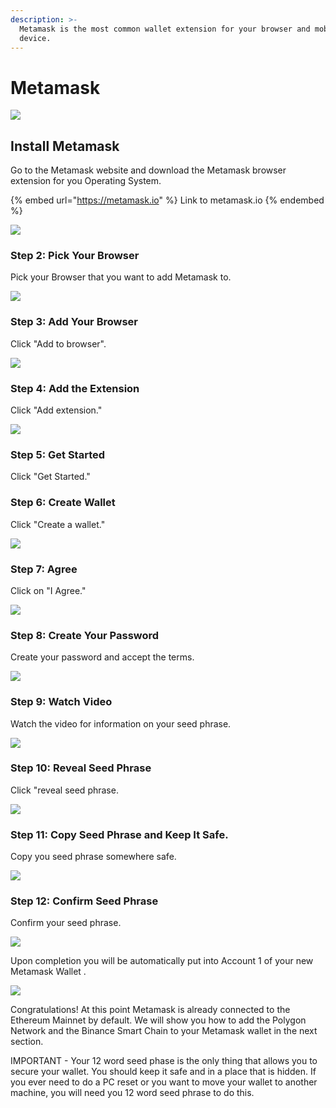 ```yaml
---
description: >-
  Metamask is the most common wallet extension for your browser and mobile
  device.
---
```


# Metamask

![](../../.gitbook/assets/400px-Metamask.png)

## Install Metamask

Go to the Metamask website and download the Metamask browser extension for you Operating System.

{% embed url="https://metamask.io" %}
Link to metamask.io
{% endembed %}

![](../../.gitbook/assets/metamask-download-screen.png)

### Step 2: Pick Your Browser

Pick your Browser that you want to add Metamask to.

![](../../.gitbook/assets/pick-your-browser.png)

### Step 3: Add Your Browser

Click "Add to browser".

![](../../.gitbook/assets/add-to-browser.png)

### Step 4: Add the Extension

Click "Add extension." 

![](../../.gitbook/assets/add-extension.png)

### Step 5: Get Started 

Click "Get Started." 

[](../../.gitbook/assets/get-started.png)

### Step 6: Create Wallet

Click "Create a wallet." 

![](../../.gitbook/assets/create-a-wallet.png)

### Step 7: Agree

Click on "I Agree." 

![](../../.gitbook/assets/click-i-agree.png)

### Step 8: Create Your Password

Create your password and accept the terms. 

![](../../.gitbook/assets/reate-password.png)

### Step 9: Watch Video

Watch the video for information on your seed phrase. 

![](../../.gitbook/assets/watch-video.png)

### Step 10: Reveal Seed Phrase

Click "reveal seed phrase. 

![](../../.gitbook/assets/click-to-reveal-seed.png)

### Step 11: Copy Seed Phrase and Keep It Safe.
Copy you seed phrase somewhere safe. 

![](../../.gitbook/assets/copy-seed-phrase.png)

### Step 12: Confirm Seed Phrase

Confirm your seed phrase. 

![](../../.gitbook/assets/confirm-seed.png)

Upon completion you will be automatically put into Account 1 of your new Metamask Wallet . 

![](../../.gitbook/assets/ETH-mainnet.png)

Congratulations! At this point Metamask is already connected to the Ethereum Mainnet by default. We will show you how to add the Polygon Network and the Binance Smart Chain to your Metamask wallet in the next section.

IMPORTANT - Your 12 word seed phase is the only thing that allows you to secure your wallet. You should keep it safe and in a place that is hidden. If you ever need to do a PC reset or you want to move your wallet to another machine, you will need you 12 word seed phrase to do this.
